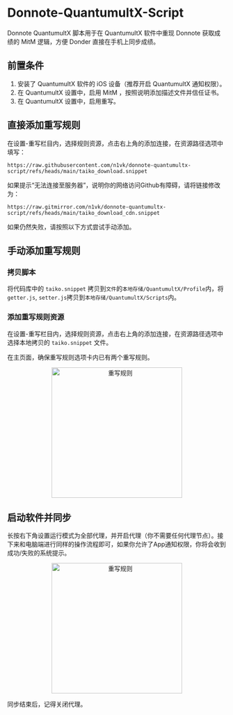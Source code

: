 # Donnote-QuantumultX-Script

Donnote QuantumultX 脚本用于在 QuantumultX 软件中重现 Donnote 获取成绩的 MitM 逻辑，方便 Donder 直接在手机上同步成绩。

## 前置条件

1. 安装了 QuantumultX 软件的 iOS 设备（推荐开启 QuantumultX 通知权限）。
2. 在 QuantumultX 设置中，启用 MitM ，按照说明添加描述文件并信任证书。
3. 在 QuantumultX 设置中，启用重写。

## 直接添加重写规则

在设置-重写栏目内，选择规则资源，点击右上角的添加连接，在资源路径选项中填写：
```
https://raw.githubusercontent.com/n1vk/donnote-quantumultx-script/refs/heads/main/taiko_download.snippet
```

如果提示“无法连接至服务器”，说明你的网络访问Github有障碍，请将链接修改为：
```
https://raw.gitmirror.com/n1vk/donnote-quantumultx-script/refs/heads/main/taiko_download_cdn.snippet
```

如果仍然失败，请按照以下方式尝试手动添加。


## 手动添加重写规则

### 拷贝脚本

将代码库中的 `taiko.snippet` 拷贝到`文件`的`本地存储/QuantumultX/Profile`内，将`getter.js`, `setter.js`拷贝到`本地存储/QuantumultX/Scripts`内。

### 添加重写规则资源

在设置-重写栏目内，选择规则资源，点击右上角的添加连接，在资源路径选项中选择本地拷贝的 `taiko.snippet` 文件。

在主页面，确保重写规则选项卡内已有两个重写规则。

<div align="center">
  <img src="https://github.com/user-attachments/assets/6fa12363-8018-4e14-bf81-803cc256d00e" alt="重写规则" width="300" />
</div>

## 启动软件并同步

长按右下角设置运行模式为全部代理，并开启代理（你不需要任何代理节点）。接下来和电脑端进行同样的操作流程即可，如果你允许了App通知权限，你将会收到成功/失败的系统提示。

<div align="center">
  <img src="https://github.com/user-attachments/assets/a8d97840-e6e8-47df-b281-16af522a9dec" alt="重写规则" width="300" />
</div>

同步结束后，记得关闭代理。
